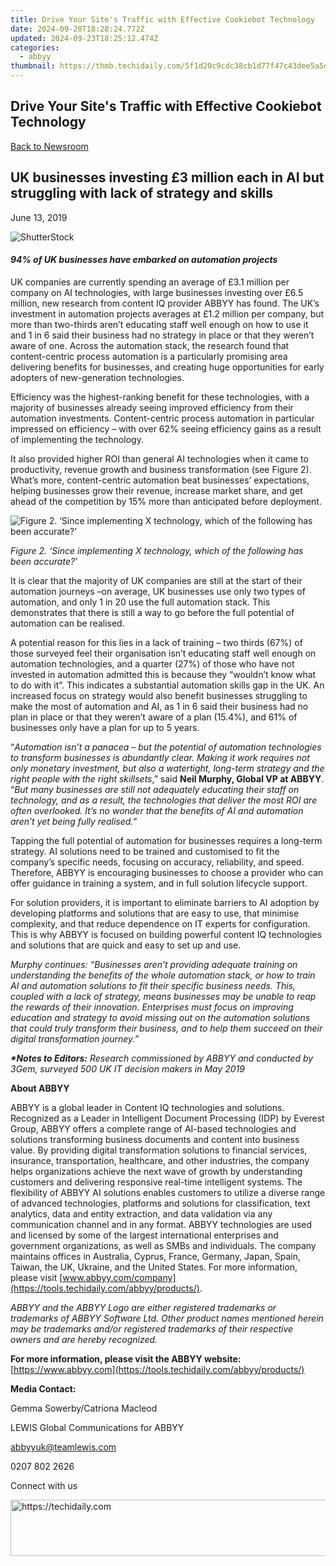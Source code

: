 ```yaml
---
title: Drive Your Site's Traffic with Effective Cookiebot Technology
date: 2024-09-20T18:28:24.772Z
updated: 2024-09-23T18:25:12.474Z
categories:
  - abbyy
thumbnail: https://thmb.techidaily.com/5f1d20c9cdc38cb1d77f47c43dee5a5d477e2ff178ada3de9653ceb21ae65a7a.jpg
---
```


## Drive Your Site's Traffic with Effective Cookiebot Technology

[Back to Newsroom](https://tools.techidaily.com/abbyy/products/)

## UK businesses investing £3 million each in AI but struggling with lack of strategy and skills

June 13, 2019

![ShutterStock](https://content.abbyy.com/-/media/project/abbyy/abbyy/branchtemplates/shutterstock_1272462163_1296-x-729.jpg?h=729&iar=0&w=1296)

#### _94% of UK businesses have embarked on automation projects_

UK companies are currently spending an average of £3.1 million per company on AI technologies, with large businesses investing over £6.5 million, new research from content IQ provider ABBYY has found. The UK’s investment in automation projects averages at £1.2 million per company, but more than two-thirds aren’t educating staff well enough on how to use it and 1 in 6 said their business had no strategy in place or that they weren’t aware of one. Across the automation stack, the research found that content-centric process automation is a particularly promising area delivering benefits for businesses, and creating huge opportunities for early adopters of new-generation technologies.

Efficiency was the highest-ranking benefit for these technologies, with a majority of businesses already seeing improved efficiency from their automation investments. Content-centric process automation in particular impressed on efficiency – with over 62% seeing efficiency gains as a result of implementing the technology.

It also provided higher ROI than general AI technologies when it came to productivity, revenue growth and business transformation (see Figure 2). What’s more, content-centric automation beat businesses’ expectations, helping businesses grow their revenue, increase market share, and get ahead of the competition by 15% more than anticipated before deployment.  
  
![Figure 2. ‘Since implementing X technology, which of the following has been accurate?’](https://static1.abbyy.com/abbyycommedia/22292/table-1.jpg)

_Figure 2\. ‘Since implementing X technology, which of the following has been accurate?’_

  
It is clear that the majority of UK companies are still at the start of their automation journeys –on average, UK businesses use only two types of automation, and only 1 in 20 use the full automation stack. This demonstrates that there is still a way to go before the full potential of automation can be realised.

A potential reason for this lies in a lack of training – two thirds (67%) of those surveyed feel their organisation isn’t educating staff well enough on automation technologies, and a quarter (27%) of those who have not invested in automation admitted this is because they “wouldn’t know what to do with it”. This indicates a substantial automation skills gap in the UK. An increased focus on strategy would also benefit businesses struggling to make the most of automation and AI, as 1 in 6 said their business had no plan in place or that they weren’t aware of a plan (15.4%), and 61% of businesses only have a plan for up to 5 years.

“_Automation isn’t a panacea – but the potential of automation technologies to transform businesses is abundantly clear. Making it work requires not only monetary investment, but also a watertight, long-term strategy and the right people with the right skillsets_,” said **Neil Murphy, Global VP at ABBYY**. “_But many businesses are still not adequately educating their staff on technology, and as a result, the technologies that deliver the most ROI are often overlooked. It’s no wonder that the benefits of AI and automation aren’t yet being fully realised.”_

Tapping the full potential of automation for businesses requires a long-term strategy. AI solutions need to be trained and customised to fit the company’s specific needs, focusing on accuracy, reliability, and speed. Therefore, ABBYY is encouraging businesses to choose a provider who can offer guidance in training a system, and in full solution lifecycle support.

For solution providers, it is important to eliminate barriers to AI adoption by developing platforms and solutions that are easy to use, that minimise complexity, and that reduce dependence on IT experts for configuration. This is why ABBYY is focused on building powerful content IQ technologies and solutions that are quick and easy to set up and use.

_Murphy continues: “Businesses aren’t providing adequate training on understanding the benefits of the whole automation stack, or how to train AI and automation solutions to fit their specific business needs. This, coupled with a lack of strategy, means businesses may be unable to reap the rewards of their innovation. Enterprises must focus on improving education and strategy to avoid missing out on the automation solutions that could truly transform their business, and to help them succeed on their digital transformation journey.”_

**_\*Notes to Editors:_** _Research commissioned by ABBYY and conducted by 3Gem, surveyed 500 UK IT decision makers in May 2019_
  
  
**About ABBYY** 

ABBYY is a global leader in Content IQ technologies and solutions. Recognized as a Leader in Intelligent Document Processing (IDP) by Everest Group, ABBYY offers a complete range of AI-based technologies and solutions transforming business documents and content into business value. By providing digital transformation solutions to financial services, insurance, transportation, healthcare, and other industries, the company helps organizations achieve the next wave of growth by understanding customers and delivering responsive real-time intelligent systems. The flexibility of ABBYY AI solutions enables customers to utilize a diverse range of advanced technologies, platforms and solutions for classification, text analytics, data and entity extraction, and data validation via any communication channel and in any format. ABBYY technologies are used and licensed by some of the largest international enterprises and government organizations, as well as SMBs and individuals. The company maintains offices in Australia, Cyprus, France, Germany, Japan, Spain, Taiwan, the UK, Ukraine, and the United States. For more information, please visit [www.abbyy.com/company](https://tools.techidaily.com/abbyy/products/).

_ABBYY and the ABBYY Logo are either registered trademarks or trademarks of ABBYY Software Ltd. Other product names mentioned herein may be trademarks and/or registered trademarks of their respective owners and are hereby recognized._

**For more information, please visit the ABBYY website:** [https://www.abbyy.com](https://tools.techidaily.com/abbyy/products/)

  
**Media Contact:**

Gemma Sowerby/Catriona Macleod

LEWIS Global Communications for ABBYY

[abbyyuk@teamlewis.com](https://tools.techidaily.com/abbyy/products/)

0207 802 2626

Connect with us

<ins class="adsbygoogle"
     style="display:block"
     data-ad-format="autorelaxed"
     data-ad-client="ca-pub-7571918770474297"
     data-ad-slot="1223367746"></ins>

<ins class="adsbygoogle"
     style="display:block"
     data-ad-client="ca-pub-7571918770474297"
     data-ad-slot="8358498916"
     data-ad-format="auto"
     data-full-width-responsive="true"></ins>



<!-- affiliate ads begin -->
<a href="https://appsumo.8odi.net/c/5597632/2043638/7443" target="_top" id="2043638">
  <img src="//a.impactradius-go.com/display-ad/7443-2043638" border="0" alt="https://techidaily.com" width="728" height="90"/>
</a>
<img height="0" width="0" src="https://appsumo.8odi.net/i/5597632/2043638/7443" style="position:absolute;visibility:hidden;" border="0" />
<!-- affiliate ads end -->

